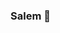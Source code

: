 ### Salem 👋

<!--
**enumcase/enumcase** is a ✨ _special_ ✨ repository because its `README.md` (this file) appears on your GitHub profile.

<img src="https://github.com/enumcase/enumcase/blob/main/assets/background.jpg" alt="back-img">

I'm Margulan, 2nd year CS student at Nazarbayev University.
Feel free to call me Mark.

- 🍎 iOS and Swift enthusiast. 
- 💻 I enjoy low-level programming.
- 🍱 I love Japanese cooking.
- 🌇 Sunset and anime lover.
